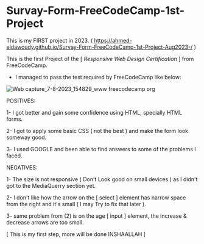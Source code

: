# Survay-Form-FreeCodeCamp-1st-Project
This is my FIRST project in 2023. ( https://ahmed-eldawoudy.github.io/Survay-Form-FreeCodeCamp-1st-Project-Aug2023-/ )

This is the first Project of the [ *Responsive Web Design Certification* ] from FreeCodeCamp.

* I managed to pass the test required by FreeCodeCamp like below:

![Web capture_7-8-2023_154829_www freecodecamp org](https://github.com/Ahmed-Eldawoudy/Survay-Form-FreeCodeCamp-1st-Project-Aug2023-/assets/60572865/3ec5e9f2-953f-46d9-9000-b292d1d242df)

POSITIVES:

1- I got better and gain some confidence using HTML, specially HTML forms.

2- I got to apply some basic CSS ( not the best ) and make the form look someway good.

3- I used GOOGLE and been able to find answers to some of the problems I faced.

NEGATIVES:

1- The size is not responsive ( Don't Look good on small devices ) as I didn't got to the MediaQuerry section yet.

2- I don't like how the arrow on the [ select ] element has narrow space from the right and it's small ( I may Try to fix that later ).

3- same problem from (2) is on the age [ input ] element, the increase & decrease arrows are too small.

[ This is my first step, more will be done INSHAALLAH ]
